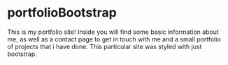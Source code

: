 # portfolioBootstrap
This is my portfolio site! Inside you will find some basic information about me, as well as a contact page to get in touch with me and a small portfolio of projects that i have done. This particular site was styled with just bootstrap.